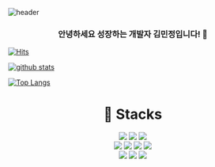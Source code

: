 
![header](https://capsule-render.vercel.app/api?type=waving&color=auto&height=300&section=header&text=mingsound&fontSize=90&animation=fadeIn)

<div align=center> 
  <h3>안녕하세요 성장하는 개발자 김민정입니다! 👋</h3>
</div>

[![Hits](https://hits.seeyoufarm.com/api/count/incr/badge.svg?url=https%3A%2F%2Fgithub.com%2Fmingsound21%2Fhit-counter&count_bg=%2365B2F7&title_bg=%23555555&icon=&icon_color=%23E7E7E7&title=hits&edge_flat=false)](https://hits.seeyoufarm.com)

[![github stats](https://github-readme-stats.vercel.app/api?username=mingsound21&show_icons=true&hide_border=true)](https://github.com/mingsound21)
  
[![Top Langs](https://github-readme-stats.vercel.app/api/top-langs/?username=mingsound21&layout=compact)](https://github.com/mingsound21)  

<div align=center> 
  
 # 💫 Stacks

<img src="https://img.shields.io/badge/html5-E34F26?style=for-the-badge&logo=html5&logoColor=white"> 
<img src="https://img.shields.io/badge/css-1572B6?style=for-the-badge&logo=css3&logoColor=white"> 
<img src="https://img.shields.io/badge/javascript-F7DF1E?style=for-the-badge&logo=javascript&logoColor=black">
</br>
<img src="https://img.shields.io/badge/python-3776AB?style=for-the-badge&logo=python&logoColor=white"> 
<img src="https://img.shields.io/badge/c++-00599C?style=for-the-badge&logo=c%2B%2B&logoColor=white">
<img src="https://img.shields.io/badge/c-A8B9CC?style=for-the-badge&logo=c&logoColor=white">
<img src="https://img.shields.io/badge/java-007396?style=for-the-badge&logo=java&logoColor=white">
</br>
<img src="https://img.shields.io/badge/mysql-4479A1?style=for-the-badge&logo=mysql&logoColor=white">
<img src="https://img.shields.io/badge/spring-6DB33F?style=for-the-badge&logo=spring&logoColor=white">
<img src="https://img.shields.io/badge/springboot-6DB33F?style=for-the-badge&logo=springboot&logoColor=white">
</div>
